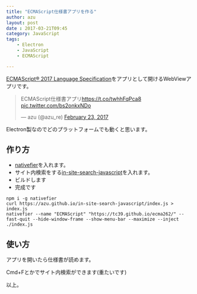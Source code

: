 ```yaml
---
title: "ECMAScript仕様書アプリを作る"
author: azu
layout: post
date : 2017-03-21T09:45
category: JavaScript
tags:
    - Electron
    - JavaScript
    - ECMAScript

---
```


[ECMAScript® 2017 Language Specification](https://tc39.github.io/ecma262/ "ECMAScript® 2017 Language Specification")をアプリとして開けるWebViewアプリです。

<blockquote class="twitter-tweet" data-lang="en"><p lang="ja" dir="ltr">ECMAScript仕様書アプリ<a href="https://t.co/twhhFqPca8">https://t.co/twhhFqPca8</a> <a href="https://t.co/bs2onkxNDo">pic.twitter.com/bs2onkxNDo</a></p>&mdash; azu (@azu_re) <a href="https://twitter.com/azu_re/status/834914935331155968">February 23, 2017</a></blockquote>
<script async src="//platform.twitter.com/widgets.js" charset="utf-8"></script>

Electron製なのでどのプラットフォームでも動くと思います。

## 作り方

- [nativefier](https://github.com/jiahaog/nativefier "nativefier")を入れます。
- サイト内検索をする[in-site-search-javascript](https://github.com/azu/in-site-search-javascript "in-site-search-javascript")を入れます。
- ビルドします
- 完成です

```
npm i -g nativefier
curl https://azu.github.io/in-site-search-javascript/index.js > index.js
nativefier --name "ECMAScript" "https://tc39.github.io/ecma262/" --fast-quit --hide-window-frame --show-menu-bar --maximize --inject ./index.js
```

## 使い方

アプリを開いたら仕様書が読めます。

Cmd+Fとかでサイト内検索ができます(重たいです)

以上。